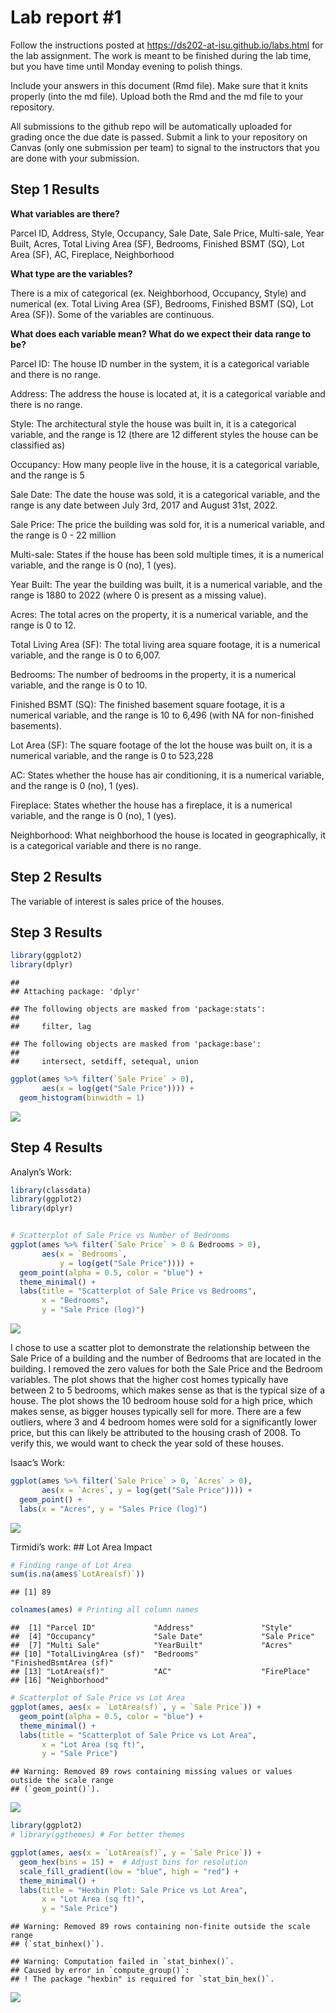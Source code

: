 
<!-- README.md is generated from README.Rmd. Please edit the README.Rmd file -->

# Lab report \#1

Follow the instructions posted at
<https://ds202-at-isu.github.io/labs.html> for the lab assignment. The
work is meant to be finished during the lab time, but you have time
until Monday evening to polish things.

Include your answers in this document (Rmd file). Make sure that it
knits properly (into the md file). Upload both the Rmd and the md file
to your repository.

All submissions to the github repo will be automatically uploaded for
grading once the due date is passed. Submit a link to your repository on
Canvas (only one submission per team) to signal to the instructors that
you are done with your submission.

## Step 1 Results

**What variables are there?**

Parcel ID, Address, Style, Occupancy, Sale Date, Sale Price, Multi-sale,
Year Built, Acres, Total Living Area (SF), Bedrooms, Finished BSMT (SQ),
Lot Area (SF), AC, Fireplace, Neighborhood

**What type are the variables?**

There is a mix of categorical (ex. Neighborhood, Occupancy, Style) and
numerical (ex. Total Living Area (SF), Bedrooms, Finished BSMT (SQ), Lot
Area (SF)). Some of the variables are continuous.

**What does each variable mean? What do we expect their data range to
be?**

Parcel ID: The house ID number in the system, it is a categorical
variable and there is no range.

Address: The address the house is located at, it is a categorical
variable and there is no range.

Style: The architectural style the house was built in, it is a
categorical variable, and the range is 12 (there are 12 different styles
the house can be classified as)

Occupancy: How many people live in the house, it is a categorical
variable, and the range is 5

Sale Date: The date the house was sold, it is a categorical variable,
and the range is any date between July 3rd, 2017 and August 31st, 2022.

Sale Price: The price the building was sold for, it is a numerical
variable, and the range is 0 - 22 million

Multi-sale: States if the house has been sold multiple times, it is a
numerical variable, and the range is 0 (no), 1 (yes).

Year Built: The year the building was built, it is a numerical variable,
and the range is 1880 to 2022 (where 0 is present as a missing value).

Acres: The total acres on the property, it is a numerical variable, and
the range is 0 to 12.

Total Living Area (SF): The total living area square footage, it is a
numerical variable, and the range is 0 to 6,007.

Bedrooms: The number of bedrooms in the property, it is a numerical
variable, and the range is 0 to 10.

Finished BSMT (SQ): The finished basement square footage, it is a
numerical variable, and the range is 10 to 6,496 (with NA for
non-finished basements).

Lot Area (SF): The square footage of the lot the house was built on, it
is a numerical variable, and the range is 0 to 523,228

AC: States whether the house has air conditioning, it is a numerical
variable, and the range is 0 (no), 1 (yes).

Fireplace: States whether the house has a fireplace, it is a numerical
variable, and the range is 0 (no), 1 (yes).

Neighborhood: What neighborhood the house is located in geographically,
it is a categorical variable and there is no range.

## Step 2 Results

The variable of interest is sales price of the houses.

## Step 3 Results

``` r
library(ggplot2)
library(dplyr)
```

    ## 
    ## Attaching package: 'dplyr'

    ## The following objects are masked from 'package:stats':
    ## 
    ##     filter, lag

    ## The following objects are masked from 'package:base':
    ## 
    ##     intersect, setdiff, setequal, union

``` r
ggplot(ames %>% filter(`Sale Price` > 0), 
       aes(x = log(get("Sale Price")))) + 
  geom_histogram(binwidth = 1)
```

![](README_files/figure-gfm/unnamed-chunk-2-1.png)<!-- -->

## Step 4 Results

Analyn’s Work:

``` r
library(classdata)
library(ggplot2)
library(dplyr)


# Scatterplot of Sale Price vs Number of Bedrooms
ggplot(ames %>% filter(`Sale Price` > 0 & Bedrooms > 0), 
       aes(x = `Bedrooms`, 
           y = log(get("Sale Price")))) +
  geom_point(alpha = 0.5, color = "blue") +
  theme_minimal() +
  labs(title = "Scatterplot of Sale Price vs Bedrooms",
       x = "Bedrooms",
       y = "Sale Price (log)")
```

![](README_files/figure-gfm/unnamed-chunk-3-1.png)<!-- -->

I chose to use a scatter plot to demonstrate the relationship between
the Sale Price of a building and the number of Bedrooms that are located
in the building. I removed the zero values for both the Sale Price and
the Bedroom variables. The plot shows that the higher cost homes
typically have between 2 to 5 bedrooms, which makes sense as that is the
typical size of a house. The plot shows the 10 bedroom house sold for a
high price, which makes sense, as bigger houses typically sell for more.
There are a few outliers, where 3 and 4 bedroom homes were sold for a
significantly lower price, but this can likely be attributed to the
housing crash of 2008. To verify this, we would want to check the year
sold of these houses.

Isaac’s Work:

``` r
ggplot(ames %>% filter(`Sale Price` > 0, `Acres` > 0), 
       aes(x = `Acres`, y = log(get("Sale Price")))) +
  geom_point() + 
  labs(x = "Acres", y = "Sales Price (log)")
```

![](README_files/figure-gfm/unnamed-chunk-4-1.png)<!-- -->

Tirmidi’s work: \## Lot Area Impact

``` r
# Finding range of Lot Area
sum(is.na(ames$`LotArea(sf)`))
```

    ## [1] 89

``` r
colnames(ames) # Printing all column names
```

    ##  [1] "Parcel ID"             "Address"               "Style"                
    ##  [4] "Occupancy"             "Sale Date"             "Sale Price"           
    ##  [7] "Multi Sale"            "YearBuilt"             "Acres"                
    ## [10] "TotalLivingArea (sf)"  "Bedrooms"              "FinishedBsmtArea (sf)"
    ## [13] "LotArea(sf)"           "AC"                    "FirePlace"            
    ## [16] "Neighborhood"

``` r
# Scatterplot of Sale Price vs Lot Area
ggplot(ames, aes(x = `LotArea(sf)`, y = `Sale Price`)) +
  geom_point(alpha = 0.5, color = "blue") +
  theme_minimal() +
  labs(title = "Scatterplot of Sale Price vs Lot Area",
       x = "Lot Area (sq ft)",
       y = "Sale Price")
```

    ## Warning: Removed 89 rows containing missing values or values outside the scale range
    ## (`geom_point()`).

![](README_files/figure-gfm/unnamed-chunk-5-1.png)<!-- -->

``` r
library(ggplot2)
# library(ggthemes) # For better themes

ggplot(ames, aes(x = `LotArea(sf)`, y = `Sale Price`)) +
  geom_hex(bins = 15) +  # Adjust bins for resolution
  scale_fill_gradient(low = "blue", high = "red") +
  theme_minimal() +
  labs(title = "Hexbin Plot: Sale Price vs Lot Area",
       x = "Lot Area (sq ft)",
       y = "Sale Price")
```

    ## Warning: Removed 89 rows containing non-finite outside the scale range
    ## (`stat_binhex()`).

    ## Warning: Computation failed in `stat_binhex()`.
    ## Caused by error in `compute_group()`:
    ## ! The package "hexbin" is required for `stat_bin_hex()`.

![](README_files/figure-gfm/unnamed-chunk-5-2.png)<!-- -->
